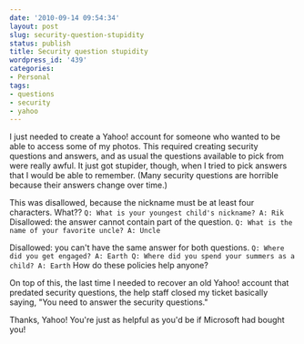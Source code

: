 ```yaml
---
date: '2010-09-14 09:54:34'
layout: post
slug: security-question-stupidity
status: publish
title: Security question stupidity
wordpress_id: '439'
categories:
- Personal
tags:
- questions
- security
- yahoo
---
```


I just needed to create a Yahoo! account for someone who wanted to be able to access some of my photos. This required creating security questions and answers, and as usual the questions available to pick from were really awful. It just got stupider, though, when I tried to pick answers that I would be able to remember. (Many security questions are horrible because their answers change over time.)

This was disallowed, because the nickname must be at least four characters. What??
`Q: What is your youngest child's nickname?
A: Rik`
Disallowed: the answer cannot contain part of the question.
`Q: What is the name of your favorite uncle?
A: Uncle`

Disallowed: you can't have the same answer for both questions.
`Q: Where did you get engaged?
A: Earth
Q: Where did you spend your summers as a child?
A: Earth`
How do these policies help anyone?

On top of this, the last time I needed to recover an old Yahoo! account that predated security questions, the help staff closed my ticket basically saying, "You need to answer the security questions."

Thanks, Yahoo! You're just as helpful as you'd be if Microsoft had bought you!

